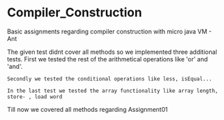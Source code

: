 # Compiler_Construction
Basic assignments regarding compiler construction with micro java VM - Ant


The given test didnt cover all methods so we implemented three
additional tests.
	First we tested the rest of the arithmetical operations like 'or'
	and 'and'.
	
	Secondly we tested the conditional operations like less, isEqual...
	
	In the last test we tested the array functionality like array length,
	store- , load word

Till now we covered all methods regarding Assignment01